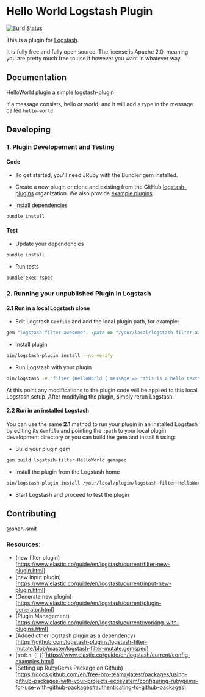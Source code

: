 # Hello World Logstash Plugin

[![Build Status](https://travis-ci.org/shah-smit/logstash-filter-helloworld.svg?branch=main)](https://travis-ci.org/shah-smit/logstash-filter-helloworld)

This is a plugin for [Logstash](https://github.com/elastic/logstash).

It is fully free and fully open source. The license is Apache 2.0, meaning you are pretty much free to use it however you want in whatever way.

## Documentation

HelloWorld plugin a simple logstash-plugin

if a message consists, hello or world, and it will add a type in the message called `hello-world`

## Developing

### 1. Plugin Developement and Testing

#### Code
- To get started, you'll need JRuby with the Bundler gem installed.

- Create a new plugin or clone and existing from the GitHub [logstash-plugins](https://github.com/logstash-plugins) organization. We also provide [example plugins](https://github.com/logstash-plugins?query=example).

- Install dependencies
```sh
bundle install
```

#### Test

- Update your dependencies

```sh
bundle install
```

- Run tests

```sh
bundle exec rspec
```

### 2. Running your unpublished Plugin in Logstash

#### 2.1 Run in a local Logstash clone

- Edit Logstash `Gemfile` and add the local plugin path, for example:
```ruby
gem "logstash-filter-awesome", :path => "/your/local/logstash-filter-awesome"
```
- Install plugin
```sh
bin/logstash-plugin install --no-verify
```
- Run Logstash with your plugin
```sh
bin/logstash -e 'filter {HelloWorld { message => "this is a hello text" }}'
```
At this point any modifications to the plugin code will be applied to this local Logstash setup. After modifying the plugin, simply rerun Logstash.

#### 2.2 Run in an installed Logstash

You can use the same **2.1** method to run your plugin in an installed Logstash by editing its `Gemfile` and pointing the `:path` to your local plugin development directory or you can build the gem and install it using:

- Build your plugin gem
```sh
gem build logstash-filter-HelloWorld.gemspec
```
- Install the plugin from the Logstash home
```sh
bin/logstash-plugin install /your/local/plugin/logstash-filter-HelloWorld-0.1.0.gem
```
- Start Logstash and proceed to test the plugin

## Contributing

@shah-smit

### Resources:

- (new filter plugin)[https://www.elastic.co/guide/en/logstash/current/filter-new-plugin.html]
- (new input plugin)[https://www.elastic.co/guide/en/logstash/current/input-new-plugin.html]
- (Generate new plugin)[https://www.elastic.co/guide/en/logstash/current/plugin-generator.html]
- (Plugin Management)[https://www.elastic.co/guide/en/logstash/current/working-with-plugins.html]
- (Added other logstash plugin as a dependency)[https://github.com/logstash-plugins/logstash-filter-mutate/blob/master/logstash-filter-mutate.gemspec]
- (`stdin { }`)[https://www.elastic.co/guide/en/logstash/current/config-examples.html]
- (Setting up RubyGems Package on Github)[https://docs.github.com/en/free-pro-team@latest/packages/using-github-packages-with-your-projects-ecosystem/configuring-rubygems-for-use-with-github-packages#authenticating-to-github-packages]

